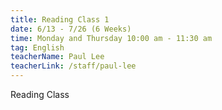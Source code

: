 ```yaml
---
title: Reading Class 1
date: 6/13 - 7/26 (6 Weeks)
time: Monday and Thursday 10:00 am - 11:30 am
tag: English
teacherName: Paul Lee
teacherLink: /staff/paul-lee
---
```

Reading Class